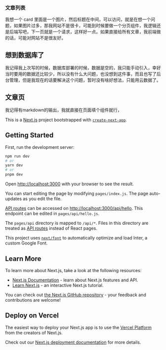 ### 文章列表

我想一个 card 里面是一个图片，然后标题在中间，可以访问，就是在想一个问题，如果图片过多，那我网站不是很卡，可能到时候要做一个分页组件，我逻辑还是后端写吧，下一页就是一个请求，这样好一点。如果直接给所有文章，我前端做的话，可能对网站不是很友好。


## 想到数据库了
我记得我上次写的时候，数据库部署的时候，数据是空的，我只能手动引入，幸好当时要用的数据还比较少，所以没有什么大问题，也没想到这件事，而且也写了后台管理，但是我现在的话要解决这个问题，暂时没有啥好想法，只能用云数据了。

## 文章页
我记得有markdown的输出，我就直接在页面填个组件就行，

This is a [Next.js](https://nextjs.org/) project bootstrapped with [`create-next-app`](https://github.com/vercel/next.js/tree/canary/packages/create-next-app).

## Getting Started

First, run the development server:

```bash
npm run dev
# or
yarn dev
# or
pnpm dev
```

Open [http://localhost:3000](http://localhost:3000) with your browser to see the result.

You can start editing the page by modifying `pages/index.js`. The page auto-updates as you edit the file.

[API routes](https://nextjs.org/docs/api-routes/introduction) can be accessed on [http://localhost:3000/api/hello](http://localhost:3000/api/hello). This endpoint can be edited in `pages/api/hello.js`.

The `pages/api` directory is mapped to `/api/*`. Files in this directory are treated as [API routes](https://nextjs.org/docs/api-routes/introduction) instead of React pages.

This project uses [`next/font`](https://nextjs.org/docs/basic-features/font-optimization) to automatically optimize and load Inter, a custom Google Font.

## Learn More

To learn more about Next.js, take a look at the following resources:

- [Next.js Documentation](https://nextjs.org/docs) - learn about Next.js features and API.
- [Learn Next.js](https://nextjs.org/learn) - an interactive Next.js tutorial.

You can check out [the Next.js GitHub repository](https://github.com/vercel/next.js/) - your feedback and contributions are welcome!

## Deploy on Vercel

The easiest way to deploy your Next.js app is to use the [Vercel Platform](https://vercel.com/new?utm_medium=default-template&filter=next.js&utm_source=create-next-app&utm_campaign=create-next-app-readme) from the creators of Next.js.

Check out our [Next.js deployment documentation](https://nextjs.org/docs/deployment) for more details.


